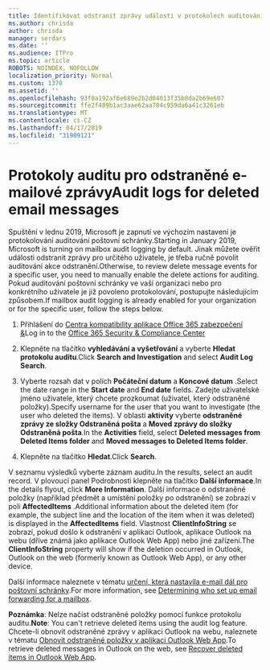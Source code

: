 ```yaml
---
title: Identifikovat odstranit zprávy události v protokolech auditování
ms.author: chrisda
author: chrisda
manager: serdars
ms.date: ''
ms.audience: ITPro
ms.topic: article
ROBOTS: NOINDEX, NOFOLLOW
localization_priority: Normal
ms.custom: 1370
ms.assetid: ''
ms.openlocfilehash: 93f8a192af6e689e2b2d04013f35b8da2b69e607
ms.sourcegitcommit: ffe2f489b1ac3aae62aa784c959da6a41c3261eb
ms.translationtype: MT
ms.contentlocale: cs-CZ
ms.lasthandoff: 04/17/2019
ms.locfileid: "31909121"
---
```

# <a name="audit-logs-for-deleted-email-messages"></a><span data-ttu-id="6583a-102">Protokoly auditu pro odstraněné e-mailové zprávy</span><span class="sxs-lookup"><span data-stu-id="6583a-102">Audit logs for deleted email messages</span></span>

<span data-ttu-id="6583a-103">Spuštění v lednu 2019, Microsoft je zapnutí ve výchozím nastavení je protokolování auditování poštovní schránky.</span><span class="sxs-lookup"><span data-stu-id="6583a-103">Starting in January 2019, Microsoft is turning on mailbox audit logging by default.</span></span> <span data-ttu-id="6583a-104">Jinak můžete ověřit události odstranit zprávy pro určitého uživatele, je třeba ručně povolit auditování akce odstranění.</span><span class="sxs-lookup"><span data-stu-id="6583a-104">Otherwise, to review delete message events for a specific user, you need to manually enable the delete actions for auditing.</span></span> <span data-ttu-id="6583a-105">Pokud auditování poštovní schránky ve vaší organizaci nebo pro konkrétního uživatele je již povoleno protokolování, postupujte následujícím způsobem.</span><span class="sxs-lookup"><span data-stu-id="6583a-105">If mailbox audit logging is already enabled for your organization or for the specific user, follow the steps below.</span></span>

1. <span data-ttu-id="6583a-106">Přihlášení do [Centra kompatibility aplikace Office 365 zabezpečení &](https://protection.office.com/)</span><span class="sxs-lookup"><span data-stu-id="6583a-106">Log in to the [Office 365 Security & Compliance Center](https://protection.office.com/)</span></span>

2. <span data-ttu-id="6583a-107">Klepněte na tlačítko **vyhledávání a vyšetřování** a vyberte **Hledat protokolu auditu**.</span><span class="sxs-lookup"><span data-stu-id="6583a-107">Click **Search and Investigation** and select **Audit Log Search**.</span></span>

3. <span data-ttu-id="6583a-108">Vyberte rozsah dat v polích **Počáteční datum** a **Koncové datum** .</span><span class="sxs-lookup"><span data-stu-id="6583a-108">Select the date range in the **Start date** and **End date** fields.</span></span> <span data-ttu-id="6583a-109">Zadejte uživatelské jméno uživatele, který chcete prozkoumat (uživatel, který odstraněné položky).</span><span class="sxs-lookup"><span data-stu-id="6583a-109">Specify username for the user that you want to investigate (the user who deleted the items).</span></span> <span data-ttu-id="6583a-110">V oblasti **aktivity** vyberte **odstraněné zprávy ze složky Odstraněná pošta** a **Moved zprávy do složky Odstraněná pošta**.</span><span class="sxs-lookup"><span data-stu-id="6583a-110">In the **Activities** field, select **Deleted messages from Deleted Items folder** and **Moved messages to Deleted Items folder**.</span></span>

4. <span data-ttu-id="6583a-111">Klepněte na tlačítko **Hledat**.</span><span class="sxs-lookup"><span data-stu-id="6583a-111">Click **Search**.</span></span>

<span data-ttu-id="6583a-112">V seznamu výsledků vyberte záznam auditu.</span><span class="sxs-lookup"><span data-stu-id="6583a-112">In the results, select an audit record.</span></span> <span data-ttu-id="6583a-113">V plovoucí panel Podrobnosti klepněte na tlačítko **Další informace**.</span><span class="sxs-lookup"><span data-stu-id="6583a-113">In the details flyout, click **More Information**.</span></span> <span data-ttu-id="6583a-114">Další informace o odstraněné položky (například předmět a umístění položky po odstranění) se zobrazí v poli **AffectedItems** .</span><span class="sxs-lookup"><span data-stu-id="6583a-114">Additional information about the deleted item (for example, the subject line and the location of the item when it was deleted) is displayed in the **AffectedItems** field.</span></span> <span data-ttu-id="6583a-115">Vlastnost **ClientInfoString** se zobrazí, pokud došlo k odstranění v aplikaci Outlook, aplikace Outlook na webu (dříve známá jako aplikace Outlook Web App) nebo jiné zařízení.</span><span class="sxs-lookup"><span data-stu-id="6583a-115">The **ClientInfoString** property will show if the deletion occurred in Outlook, Outlook on the web (formerly known as Outlook Web App), or any other device.</span></span>

<span data-ttu-id="6583a-116">Další informace naleznete v tématu [určení, která nastavila e-mail dál pro poštovní schránky](https://docs.microsoft.com/office365/securitycompliance/auditing-troubleshooting-scenarios#determining-if-a-user-deleted-email-items).</span><span class="sxs-lookup"><span data-stu-id="6583a-116">For more information, see [Determining who set up email forwarding for a mailbox](https://docs.microsoft.com/office365/securitycompliance/auditing-troubleshooting-scenarios#determining-if-a-user-deleted-email-items).</span></span>

<span data-ttu-id="6583a-117">**Poznámka**: Nelze načíst odstraněné položky pomocí funkce protokolu auditu.</span><span class="sxs-lookup"><span data-stu-id="6583a-117">**Note**: You can't retrieve deleted items using the audit log feature.</span></span> <span data-ttu-id="6583a-118">Chcete-li obnovit odstraněné zprávy v aplikaci Outlook na webu, naleznete v tématu [Obnovit odstraněné položky v aplikaci Outlook Web App](https://support.office.com/article/C3D8FC15-EEEF-4F1C-81DF-E27964B7EDD4).</span><span class="sxs-lookup"><span data-stu-id="6583a-118">To retrieve deleted messages in Outlook on the web, see [Recover deleted items in Outlook Web App](https://support.office.com/article/C3D8FC15-EEEF-4F1C-81DF-E27964B7EDD4).</span></span>
